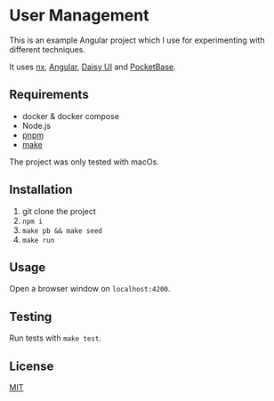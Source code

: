 # User Management

This is an example Angular project which I use for experimenting with different techniques.

It uses [nx](https://nx.dev), [Angular](https://angular.io), [Daisy UI](https://daisyui.com) and [PocketBase](https://pocketbase.io).

## Requirements

- docker & docker compose
- Node.js
- [pnpm](https://pnpm.io)
- [make](https://www.gnu.org/software/make/)

The project was only tested with macOs.

## Installation

1. git clone the project
2. `npm i`
3. `make pb && make seed`
4. `make run`

## Usage

Open a browser window on `localhost:4200`.

## Testing

Run tests with `make test`.

## License

[MIT](LICENSE)

